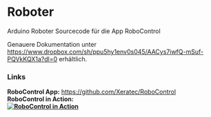# Roboter
Arduino Roboter Sourcecode für die App RoboControl

Genauere Dokumentation unter https://www.dropbox.com/sh/ppu5hy1env0s045/AACys7iwfQ-mSuf-PQVkKQX1a?dl=0 erhältlich.

### Links
<b>RoboControl App:</b> https://github.com/Xeratec/RoboControl
<br />
<b>RoboControl in Action:<br />
[![RoboControl in Action](http://img.youtube.com/vi/zipDowhP6f8/0.jpg)](http://www.youtube.com/watch?v=zipDowhP6f8)
